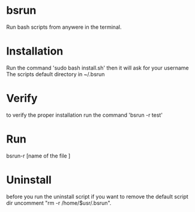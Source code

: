 # bsrun
Run bash scripts from anywere in the terminal.

# Installation
Run the command 'sudo bash install.sh' then it will ask for your username
The scripts default directory in ~/.bsrun

# Verify
to verify the proper installation run the command 'bsrun -r test'

# Run
bsrun-r [name of the file ]

# Uninstall
before you run the uninstall script if you want to remove the default script dir uncomment "rm -r /home/$usr/.bsrun".

